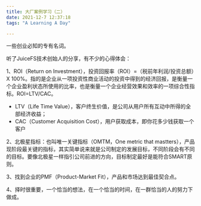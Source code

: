 ```yaml
---
title: 大厂案例学习（二）
date: 2021-12-7 12:37:18
tags: "A Learning A Day"

---
```


一些创业必知的专有名词。

<!--more-->

听了JuiceFS技术创始人的分享，有不少的心得体会：

1、ROI（Return on Investment），投资回报率（ROI）=（税前年利润/投资总额）X 100%。指的是企业从一项投资性商业活动的投资中得到的经济回报，是衡量一个企业盈利状态所使用的比率，也是衡量一个企业经营效果和效率的一项综合性指标。ROI=LTV/CAC。

- LTV（Life Time Value），客户终生价值，是公司从用户所有互动中所得的全部经济收益；
- CAC（Customer Acquisition Cost），用户获取成本，即你花多少钱获取一个客户

2、北极星指标：也叫唯一关键指标（OMTM，One metric that mastters），产品现阶段最关键的指标，其实简单说来就是公司制定的发展目标，不同阶段会有不同的目标。要像北极星一样指引公司前进的方向，目标制定最好是能符合SMART原则。

3、找到企业的PMF（Product-Market Fit），产品和市场达到最佳契合点。

4、择时很重要，一个恰当的想法，在一个恰当的时间，在一群恰当的人的努力下做成。